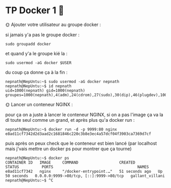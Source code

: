 # TP Docker 1 🐋


🌞 Ajouter votre utilisateur au groupe docker :

si jamais y'a pas le groupe docker : 

```
sudo groupadd docker
```

et quand y'a le groupe kié la :

```
sudo usermod -aG docker $USER
```

du coup ça donne ça à la fin :

```
nepnath@NepUntu:~$ sudo usermod -aG docker nepnath
nepnath@NepUntu:~$ id nepnath
uid=1000(nepnath) gid=1000(nepnath) groupes=1000(nepnath),4(adm),24(cdrom),27(sudo),30(dip),46(plugdev),100(users),114(lpadmin),984(docker)
```


🌞 Lancer un conteneur NGINX : 

pour ça on a juste à lancer le conteneur NGINX, si on a pas l'image ça va la dl toute seul comme un grand, et après plus qu'a docker run :

```
nepnath@NepUntu:~$ docker run -d -p 9999:80 nginx
e8ad11cf7342d2d3aad2c1681846c220c3b8e3ec4a57dcf04f3903ca7369d7cf
```

puis après on peux check que le conteneur est bien lancé (par localhost mais j'vais mettre un docker ps pour montrer que ça tourne)
```
nepnath@NepUntu:~$ docker ps
CONTAINER ID   IMAGE     COMMAND                  CREATED          STATUS          PORTS                                     NAMES
e8ad11cf7342   nginx     "/docker-entrypoint.…"   51 seconds ago   Up 50 seconds   0.0.0.0:9999->80/tcp, [::]:9999->80/tcp   gallant_villani
nepnath@NepUntu:~$ ^C
```
